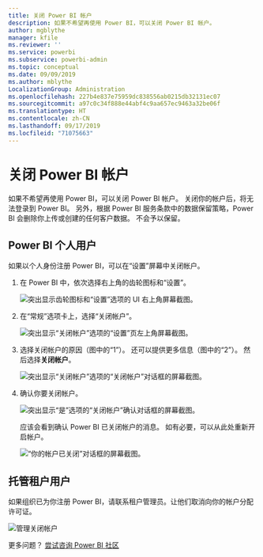 ```yaml
---
title: 关闭 Power BI 帐户
description: 如果不希望再使用 Power BI，可以关闭 Power BI 帐户。
author: mgblythe
manager: kfile
ms.reviewer: ''
ms.service: powerbi
ms.subservice: powerbi-admin
ms.topic: conceptual
ms.date: 09/09/2019
ms.author: mblythe
LocalizationGroup: Administration
ms.openlocfilehash: 227b4e837e75959dc838556ab0215db32131ec07
ms.sourcegitcommit: a97c0c34f888e44abf4c9aa657ec9463a32be06f
ms.translationtype: HT
ms.contentlocale: zh-CN
ms.lasthandoff: 09/17/2019
ms.locfileid: "71075663"
---
```

# <a name="close-your-power-bi-account"></a>关闭 Power BI 帐户

如果不希望再使用 Power BI，可以关闭 Power BI 帐户。  关闭你的帐户后，将无法登录到 Power BI。 另外，根据 Power BI 服务条款中的数据保留策略，Power BI 会删除你上传或创建的任何客户数据。 不会予以保留。

## <a name="individual-power-bi-users"></a>Power BI 个人用户

如果以个人身份注册 Power BI，可以在“设置”屏幕中关闭帐户。

1. 在 Power BI 中，依次选择右上角的齿轮图标和“设置”。

    ![突出显示齿轮图标和“设置”选项的 UI 右上角屏幕截图。](media/service-admin-closing-your-account/close-account-settings.png)

1. 在“常规”选项卡上，选择“关闭帐户”。

    ![突出显示“关闭帐户”选项的“设置”页左上角屏幕截图。](media/service-admin-closing-your-account/close-account-settings-2.png)

1. 选择关闭帐户的原因（图中的“1”）。 还可以提供更多信息（图中的“2”）。 然后选择**关闭帐户**。

    ![突出显示“关闭帐户”选项的“关闭帐户”对话框的屏幕截图。](media/service-admin-closing-your-account/close-account-settings-3.png)

1. 确认你要关闭帐户。

    ![突出显示“是”选项的“关闭帐户”确认对话框的屏幕截图。](media/service-admin-closing-your-account/close-account-settings-4.png)

    应该会看到确认 Power BI 已关闭帐户的消息。 如有必要，可以从此处重新开启帐户。

    ![“你的帐户已关闭”对话框的屏幕截图。](media/service-admin-closing-your-account/close-account-settings-5.png)

## <a name="managed-tenant-users"></a>托管租户用户

如果组织已为你注册 Power BI，请联系租户管理员。让他们取消向你的帐户分配许可证。

![管理关闭帐户](media/service-admin-closing-your-account/close-account-managed.png)

更多问题？ [尝试咨询 Power BI 社区](http://community.powerbi.com/)